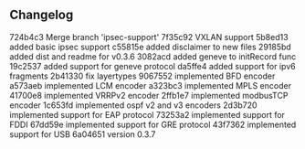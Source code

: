 ## Changelog

724b4c3 Merge branch 'ipsec-support'
7f35c92 VXLAN support
5b8ed13 added basic ipsec support
c55815e added disclaimer to new files
29185bd added dist and readme for v0.3.6
3082acd added geneve to initRecord func
19c2537 added support for geneve protocol
da5ffe4 added support for ipv6 fragments
2b41330 fix layertypes
9067552 implemented BFD encoder
a573aeb implemented LCM encoder
a323bc3 implemented MPLS encoder
41700e8 implemented VRRPv2 encoder
2ffb1e7 implemented modbusTCP encoder
1c653fd implemented ospf v2 and v3 encoders
2d3b720 implemented support for EAP protocol
73253a2 implemented support for FDDI
67dd59e implemented support for GRE protocol
43f7362 implemented support for USB
6a04651 version 0.3.7
